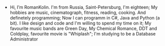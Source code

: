 - Hi, I’m RomanKolin. I'm from Russia, Saint-Petersburg, I'm eighteen;
My hobbies are music, cinematograph, fitness, reading, cooking. And definetely programming;
Now I can programm in C#, Java and Python (a bit). I like design and code and I'm willing to spend my time on it;
My favourite music bands are Green Day, My Chemical Romance, DDT and Coldplay, favourite movie is "Whiplash";
I'm studying to be a Database Administrator
